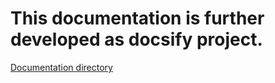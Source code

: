 # This documentation is further developed as docsify project.
[Documentation directory](/mnt/Volume/GitHub/Osteotomy-OP-planning-with-Blender/docs/README.md)